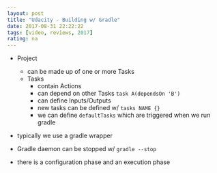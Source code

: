 ```yaml
---
layout: post
title: "Udacity - Building w/ Gradle"
date: 2017-08-31 22:22:22
tags: [video, reviews, 2017]
rating: na
---
```

- Project
  - can be made up of one or more Tasks
  - Tasks
    - contain Actions
    - can depend on other Tasks `task A(dependsOn 'B')`
    - can define Inputs/Outputs
    - new tasks can be defined w/ `tasks NAME {}`
    - we can define `defaultTasks` which are triggered when we run gradle

- typically we use a gradle wrapper
- Gradle daemon can be stopped w/ `gradle --stop`
- there is a configuration phase and an execution phase
